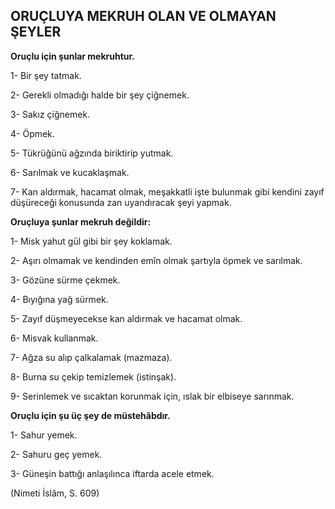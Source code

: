 ## ORUÇLUYA MEKRUH OLAN VE OLMAYAN ŞEYLER

**Oruçlu için şunlar mekruhtur.**

1- Bir şey tatmak.

2- Gerekli olmadığı halde bir şey çiğnemek.

3- Sakız çiğnemek.

4- Öpmek.

5- Tükrüğünü ağzında biriktirip yutmak.

6- Sarılmak ve kucaklaşmak.

7- Kan aldırmak, hacamat olmak, meşakkatli işte bulunmak gibi kendini zayıf düşüreceği konusunda zan uyandıracak şeyi yapmak.

**Oruçluya şunlar mekruh değildir:**

1- Misk yahut gül gibi bir şey koklamak.

2- Aşırı olmamak ve kendinden emîn olmak şartıyla öpmek ve sarılmak.

3- Gözüne sürme çekmek.

4- Bıyığına yağ sürmek.

5- Zayıf düşmeyecekse kan aldırmak ve hacamat olmak.

6- Misvak kullanmak.

7- Ağza su alıp çalkalamak (mazmaza).

8- Burna su çekip temizlemek (istinşak).

9- Serinlemek ve sıcaktan korunmak için, ıslak bir elbiseye sa­rınmak.

**Oruçlu için şu üç şey de müstehâbdır.**

1- Sahur yemek.

2- Sahuru geç yemek.

3- Güneşin battığı anlaşılınca iftarda acele etmek.

(Nimeti İslâm, S. 609)
